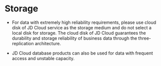 # Storage

* For data with extremely high reliability requirements, please use cloud disk of JD Cloud service as the storage medium and do not select a local disk for storage. The cloud disk of JD Cloud guarantees the durability and storage reliability of business data through the three-replication architecture.

* JD Cloud database products can also be used for data with frequent access and unstable capacity.